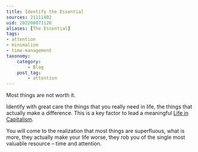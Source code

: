 ```yaml
---
title: Identify the Essential
sources: 21111402
uid: 202208071126
aliases: [The Essential]
tags: 
- attention
- minimalism
- time-management 
taxonomy:
    category:
        - Blog
    post_tag:
        - attention
---
```


Most things are not worth it. 

Identify with great care the things that you really need in life, the things that actually make a difference. This is a key factor to lead a meaningful [Life in Capitalism](capitalism-and-your-life.md).

You will come to the realization that most things are superfluous, what is more, they actually make your life worse, they rob you of the single most valuable resource – time and attention.